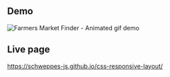 ## Demo

![Farmers Market Finder - Animated gif demo](demo/demo.gif)

## Live page

https://schweppes-js.github.io/css-responsive-layout/
